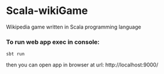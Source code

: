# Scala-wikiGame
Wikipedia game written in Scala programming language

### To run web app exec in console:
`sbt run`

then you can open app in browser at url: http://localhost:9000/
